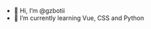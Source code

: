 - 👋 Hi, I’m @gzbotii
- 🌱 I’m currently learning Vue, CSS and Python


<!---
gzbotii/gzbotii is a ✨ special ✨ repository because its `README.md` (this file) appears on your GitHub profile.
You can click the Preview link to take a look at your changes.
--->
